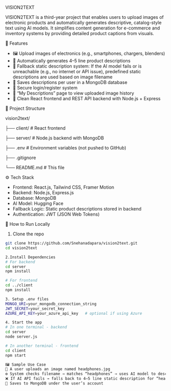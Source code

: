 VISION2TEXT

VISION2TEXT is a third-year project that enables users to upload images of electronic products and automatically generates descriptive, catalog-style text using AI models. It simplifies content generation for e-commerce and inventory systems by providing detailed product captions from visuals.


🚀 Features

- 🖼️ Upload images of electronics (e.g., smartphones, chargers, blenders)
- 🤖 Automatically generates 4–5 line product descriptions
- 🔁 Fallback static description system: If the AI model fails or is unreachable (e.g., no internet or API issue), predefined static descriptions are used based on image filename
- 💾 Saves descriptions per user in a MongoDB database
- 🔐 Secure login/register system
- 📂 “My Descriptions” page to view uploaded image history
- 🎨 Clean React frontend and REST API backend with Node.js + Express

📁 Project Structure

vision2text/

├── client/ # React frontend

├── server/ # Node.js backend with MongoDB

├── .env # Environment variables (not pushed to GitHub)

├── .gitignore

└── README.md # This file

⚙️ Tech Stack

- Frontend: React.js, Tailwind CSS, Framer Motion
- Backend: Node.js, Express.js
- Database: MongoDB
- AI Model: Hugging Face 
- Fallback Logic: Static product descriptions stored in backend
- Authentication: JWT (JSON Web Tokens)

🧪 How to Run Locally
1. Clone the repo

```bash
git clone https://github.com/Snehanadapara/vision2text.git
cd vision2text

2.Install Dependencies
# For backend
cd server
npm install

# For frontend
cd ../client
npm install

3. Setup .env files
MONGO_URI=your_mongodb_connection_string
JWT_SECRET=your_secret_key
AZURE_API_KEY=your_azure_api_key   # optional if using Azure

4. Start the app
# In one terminal - backend
cd server
node server.js

# In another terminal - frontend
cd client
npm start

🖼️ Sample Use Case
📲 A user uploads an image named headphones.jpg
⚙️ System checks filename → matches “headphones” → uses AI model to describe
❌ If AI API fails → falls back to 4–5 line static description for “headphones”
💾 Saves to MongoDB under the user’s account
